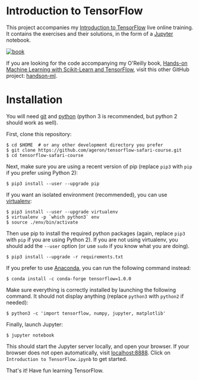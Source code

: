Introduction to TensorFlow
==========================

This project accompanies my [Introduction to TensorFlow](https://www.safaribooksonline.com/live-training/courses/introduction-to-tensorflow/0636920079460/) live online training. It contains the exercises and their solutions, in the form of a [Jupyter](http://jupyter.org/) notebook.

[![book](https://raw.githubusercontent.com/ageron/tensorflow-safari-course/master/images/intro_to_tf_course.png)](https://www.safaribooksonline.com/live-training/courses/introduction-to-tensorflow/0636920079460/)

If you are looking for the code accompanying my O'Reilly book, [Hands-on Machine Learning with Scikit-Learn and TensorFlow](http://shop.oreilly.com/product/0636920052289.do), visit this other GitHub project: [handson-ml](https://github.com/ageron/handson-ml).


# Installation

You will need [git](https://git-scm.com/) and [python](https://www.python.org/downloads/) (python 3 is recommended, but python 2 should work as well).

First, clone this repository:

    $ cd $HOME  # or any other development directory you prefer
    $ git clone https://github.com/ageron/tensorflow-safari-course.git
    $ cd tensorflow-safari-course

Next, make sure you are using a recent version of pip (replace `pip3` with `pip` if you prefer using Python 2):

    $ pip3 install --user --upgrade pip

If you want an isolated environment (recommended), you can use [virtualenv](https://virtualenv.readthedocs.org/en/latest/):

    $ pip3 install --user --upgrade virtualenv
    $ virtualenv -p `which python3` env
    $ source ./env/bin/activate

Then use pip to install the required python packages (again, replace `pip3` with `pip` if you are using Python 2). If you are not using virtualenv, you should add the `--user` option (or use `sudo` if you know what you are doing).

    $ pip3 install --upgrade -r requirements.txt

If you prefer to use [Anaconda](https://www.continuum.io/), you can run the following command instead:

    $ conda install -c conda-forge tensorflow=1.0.0

Make sure everything is correctly installed by launching the following command. It should not display anything (replace `python3` with `python2` if needed):

    $ python3 -c 'import tensorflow, numpy, jupyter, matplotlib'

Finally, launch Jupyter:

    $ jupyter notebook

This should start the Jupyter server locally, and open your browser. If your browser does not open automatically, visit [localhost:8888](http://localhost:8888/tree). Click on `Introduction to TensorFlow.ipynb` to get started.

That's it! Have fun learning TensorFlow.

